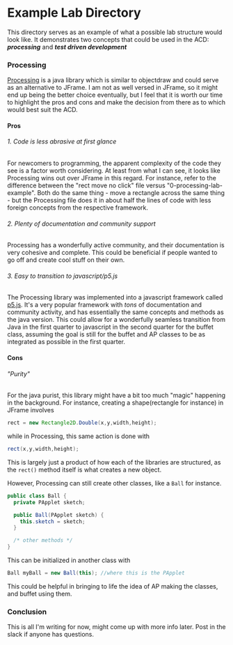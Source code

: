 # Example Lab Directory

This directory serves as an example of what a possible lab structure would look like. It demonstrates two concepts that could be used in the ACD: __*processing*__ and __*test driven development*__

### Processing

[Processing](https://processing.org/) is a java library which is similar to objectdraw and could serve as an alternative to JFrame. I am not as well versed in JFrame, so it might end up being the better choice eventually, but I feel that it is worth our time to highlight the pros and cons and make the decision from there as to which would best suit the ACD.

#### Pros

###### 1. Code is less abrasive at first glance

  For newcomers to programming, the apparent complexity of the code they see is a factor worth considering. At least from what I can see, it looks like Processing wins out over JFrame in this regard. For instance, refer to the difference between the "rect move no click" file versus "0-processing-lab-example". Both do the same thing - move a rectangle across the same thing - but the Processing file does it in about half the lines of code with less foreign concepts from the respective framework.

###### 2. Plenty of documentation and community support

  Processing has a wonderfully active community, and their documentation is very cohesive and complete. This could be beneficial if people wanted to go off and create cool stuff on their own.

###### 3. Easy to transition to javascript/p5.js

  The Processing library was implemented into a javascript framework called [p5.js](https://p5js.org/). It's a very popular framework with *tons* of documentation and community activity, and has essentially the same concepts and methods as the java version. This could allow for a wonderfully seamless transition from Java in the first quarter to javascript in the second quarter for the buffet class, assuming the goal is still for the buffet and AP classes to be as integrated as possible in the first quarter.

#### Cons

###### "Purity"

  For the java purist, this library might have a bit too much "magic" happening in the background. For instance, creating a shape(rectangle for instance) in JFrame involves

  ```java
  rect = new Rectangle2D.Double(x,y,width,height);
  ```

  while in Processing, this same action is done with

  ```java
  rect(x,y,width,height);
  ```

  This is largely just a product of how each of the libraries are structured, as the `rect()` method itself is what creates a new object.

  However, Processing can still create other classes, like a `Ball` for instance.

  ```java
  public class Ball {
    private PApplet sketch;

    public Ball(PApplet sketch) {
      this.sketch = sketch;
    }

    /* other methods */
  }
  ```

  This can be initialized in another class with

  ```java
  Ball myBall = new Ball(this); //where this is the PApplet
  ```

  This could be helpful in bringing to life the idea of AP making the classes, and buffet using them.


### Conclusion

This is all I'm writing for now, might come up with more info later. Post in the slack if anyone has questions.
